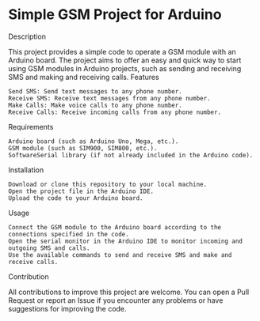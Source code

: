# Simple GSM Project for Arduino
Description

This project provides a simple code to operate a GSM module with an Arduino board. The project aims to offer an easy and quick way to start using GSM modules in Arduino projects, such as sending and receiving SMS and making and receiving calls.
Features

    Send SMS: Send text messages to any phone number.
    Receive SMS: Receive text messages from any phone number.
    Make Calls: Make voice calls to any phone number.
    Receive Calls: Receive incoming calls from any phone number.

Requirements

    Arduino board (such as Arduino Uno, Mega, etc.).
    GSM module (such as SIM900, SIM800, etc.).
    SoftwareSerial library (if not already included in the Arduino code).

Installation

    Download or clone this repository to your local machine.
    Open the project file in the Arduino IDE.
    Upload the code to your Arduino board.

Usage

    Connect the GSM module to the Arduino board according to the connections specified in the code.
    Open the serial monitor in the Arduino IDE to monitor incoming and outgoing SMS and calls.
    Use the available commands to send and receive SMS and make and receive calls.

Contribution

All contributions to improve this project are welcome. You can open a Pull Request or report an Issue if you encounter any problems or have suggestions for improving the code.
